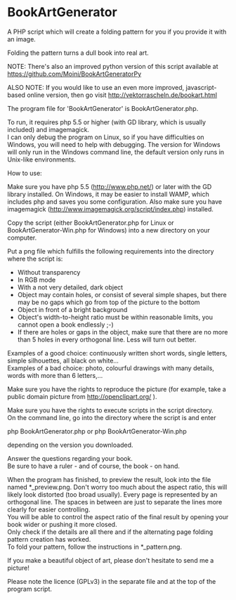 BookArtGenerator
================

A PHP script which will create a folding pattern for you if you provide it with an image.

Folding the pattern turns a dull book into real art.

NOTE: There's also an improved python version of this script available at https://github.com/Moini/BookArtGeneratorPy

ALSO NOTE: If you would like to use an even more improved, javascript-based online version, then go visit http://vektorrascheln.de/bookart.html

The program file for 'BookArtGenerator' is BookArtGenerator.php. 

To run, it requires php 5.5 or higher (with GD library, which is usually included) and imagemagick.  
I can only debug the program on Linux, so if you have difficulties on Windows, you will need to help with debugging.
The version for Windows will only run in the Windows command line, the default version only runs in Unix-like environments.

How to use:

Make sure you have php 5.5 (http://www.php.net/) or later with the GD library installed.
On Windows, it may be easier to install WAMP, which includes php and saves you some configuration.
Also make sure you have imagemagick (http://www.imagemagick.org/script/index.php) installed. 

Copy the script (either BookArtGenerator.php for Linux or BookArtGenerator-Win.php for Windows) into a new directory on your computer.

Put a png file which fulfills the following requirements into the directory where the script is:

- Without transparency
- In RGB mode
- With a not very detailed, dark object 
- Object may contain holes, or consist of several simple shapes, but there may be no gaps which go from top of the picture to the bottom
- Object in front of a bright background
- Object's width-to-height ratio must be within reasonable limits, you cannot open a book endlessly ;-)
- If there are holes or gaps in the object, make sure that there are no more than 5 holes in every orthogonal line. Less will turn out better.

Examples of a good choice: continuously written short words, single letters, simple silhouettes, all black on white...  
Examples of a bad choice: photo, colourful drawings with many details, words with more than 6 letters,...


Make sure you have the rights to reproduce the picture (for example, take a public domain picture from http://openclipart.org/ ).

Make sure you have the rights to execute scripts in the script directory.   
On the command line, go into the directory where the script is and enter
 
php BookArtGenerator.php
or
php BookArtGenerator-Win.php

depending on the version you downloaded.
 
Answer the questions regarding your book.  
Be sure to have a ruler - and of course, the book - on hand. 

When the program has finished, to preview the result, look into the file named \*\_preview.png.
Don't worry too much about the aspect ratio, this will likely look distorted (too broad usually). Every page is represented by an orthogonal line. The spaces in between are just to separate the lines more clearly for easier controlling.   
You will be able to control the aspect ratio of the final result by opening your book wider or pushing it more closed.  
Only check if the details are all there and if the alternating page folding pattern creation has worked.  
To fold your pattern, follow the instructions in \*\_pattern.png.
 
If you make a beautiful object of art, please don't hesitate to send me a picture!

Please note the licence (GPLv3) in the separate file and at the top of the program script.

